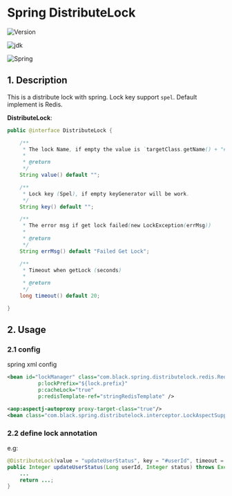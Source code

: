 # Spring DistributeLock

![Version](https://img.shields.io/badge/Version-1.0.0-brightgreen.svg)

![jdk    ](https://img.shields.io/badge/Jdk-1.7+-blue.svg)

![Spring ](https://img.shields.io/badge/Spring-4.2.5.RELEASE-blue.svg)

## 1. Description

 This is a distribute lock with spring. Lock key support `spel`. Default implement is Redis.

**DistributeLock**:

```java
public @interface DistributeLock {

	/**
	 * The lock Name, if empty the value is `targetClass.getName() + "#" + method.getName()`.
	 *
	 * @return
	 */
	String value() default "";

	/**
	 * Lock key (Spel), if empty keyGenerator will be work.
	 */
	String key() default "";

	/**
	 * The error msg if get lock failed(new LockException(errMsg))
	 *
	 * @return
	 */
	String errMsg() default "Failed Get Lock";

	/**
	 * Timeout when getLock (seconds)
	 *
	 * @return
	 */
	long timeout() default 20;

}
```

## 2. Usage

### 2.1 config

spring xml config
```xml
<bean id="lockManager" class="com.black.spring.distributelock.redis.RedisLockManager"
          p:lockPrefix="${lock.prefix}"
          p:cacheLock="true"
          p:redisTemplate-ref="stringRedisTemplate" />

<aop:aspectj-autoproxy proxy-target-class="true"/>
<bean class="com.black.spring.distributelock.interceptor.LockAspectSupport" p:lockManager-ref="lockManager" />

```

### 2.2 define lock annotation

e.g:

```java
@DistributeLock(value = "updateUserStatus", key = "#userId", timeout = 10, errMsg = "更新失败，请刷新重试")
public Integer updateUserStatus(Long userId, Integer status) throws Exception {
    ...
    return ...;
}
```





